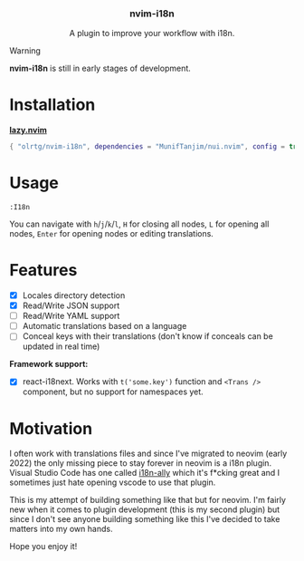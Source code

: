 <!-- markdownlint-disable MD033 MD041-->
<h3 align="center">
  nvim-i18n
</h3>

<p align="center">
  A plugin to improve your workflow with i18n.
</p>

<!-- prettier-ignore-start -->
> [!WARNING]
> **nvim-i18n** is still in early stages of development.
<!-- prettier-ignore-end -->

# Installation

**[lazy.nvim](https://github.com/folke/lazy.nvim)**

```lua
{ "olrtg/nvim-i18n", dependencies = "MunifTanjim/nui.nvim", config = true },
```

# Usage

```
:I18n
```

You can navigate with `h`/`j`/`k`/`l`, `H` for closing all nodes, `L` for opening all nodes, `Enter` for opening nodes or editing translations.

# Features

- [x] Locales directory detection
- [x] Read/Write JSON support
- [ ] Read/Write YAML support
- [ ] Automatic translations based on a language
- [ ] Conceal keys with their translations (don't know if conceals can be updated in real time)

**Framework support:**

- [x] react-i18next. Works with `t('some.key')` function and `<Trans />` component, but no support for namespaces yet.

# Motivation

I often work with translations files and since I've migrated to neovim (early 2022) the only missing piece to stay forever in neovim is a i18n plugin. Visual Studio Code has one called [i18n-ally](https://github.com/lokalise/i18n-ally) which it's f\*cking great and I sometimes just hate opening vscode to use that plugin.

This is my attempt of building something like that but for neovim. I'm fairly new when it comes to plugin development (this is my second plugin) but since I don't see anyone building something like this I've decided to take matters into my own hands.

Hope you enjoy it!
